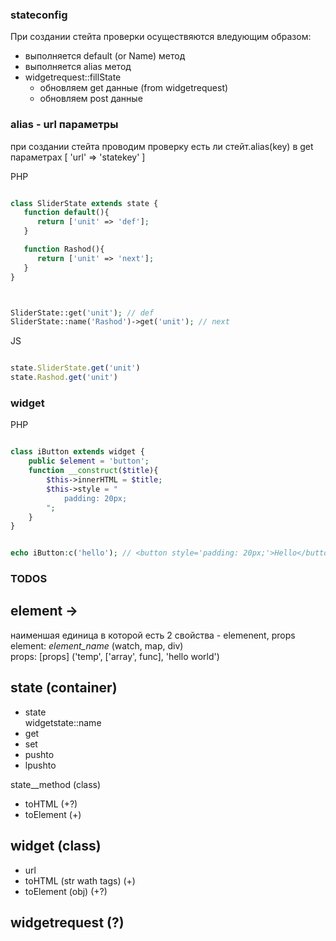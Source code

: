 ### stateconfig

При создании стейта проверки осуществяются вледующим образом:
 - выполняется default (or Name) метод
 - выполняется alias метод
 - widgetrequest::fillState
   - обновляем get данные (from widgetrequest)
   - обновляем post данные


### alias - url параметры
   при создании стейта проводим проверку есть ли стейт.alias(key) в get параметрах
   [ 'url' => 'statekey' ]



PHP
```php

class SliderState extends state {
   function default(){
      return ['unit' => 'def'];
   }

   function Rashod(){
      return ['unit' => 'next'];
   }
}



SliderState::get('unit'); // def
SliderState::name('Rashod')->get('unit'); // next

```

JS

```js

state.SliderState.get('unit')
state.Rashod.get('unit')

```





### widget
PHP
```php

class iButton extends widget {
    public $element = 'button';
    function __construct($title){
        $this->innerHTML = $title;
        $this->style = "
            padding: 20px;
        ";
    }
}


echo iButton:c('hello'); // <button style='padding: 20px;'>Hello</button>

```





### TODOS

## element -> 
наименшая единица в которой есть 2 свойства - elemenent, props\
   element: *element_name* (watch, map, div)\
   props: [props] ('temp', ['array', func], 'hello world')


## state (container)
 + state\
   widgetstate::name
 + get
 + set
 + pushto
 + lpushto

state__method (class)
   + toHTML (+?)
   + toElement (+)


## widget (class)
   + url
   + toHTML (str wath tags) (+)
   + toElement (obj) (+?)


## widgetrequest (?)
